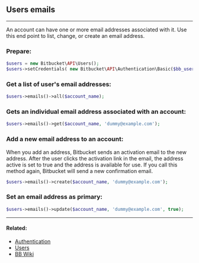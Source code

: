 ## Users emails

----
An account can have one or more email addresses associated with it. Use this end point to list, change, or create an email address.

### Prepare:
```php
$users = new Bitbucket\API\Users();
$users->setCredentials( new Bitbucket\API\Authentication\Basic($bb_user, $bb_pass) );
```

### Get a list of user's email addresses:
```php
$users->emails()->all($account_name);
```

### Gets an individual email address associated with an account:
```php
$users->emails()->get($account_name, 'dummy@example.com');
```

### Add a new email address to an account:
When you add an address, Bitbucket sends an activation email to the new address. After the user clicks the activation link
in the email, the address active is set to true and the address is available for use. If you call this method again, Bitbucket
will send a new confirmation email.

```php
$users->emails()->create($account_name, 'dummy@example.com');
```

### Set an email address as primary:
```php
$users->emails()->update($account_name, 'dummy@example.com', true);
```

----

#### Related:
  * [Authentication](authentication.md)
  * [Users](../users.md)
  * [BB Wiki](https://confluence.atlassian.com/display/BITBUCKET/account+Resource)
